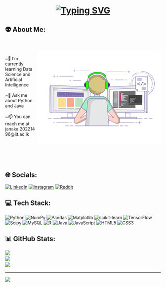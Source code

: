 <h1 align = "center">
  <a href="https://git.io/typing-svg"><img src="https://readme-typing-svg.demolab.com?font=Righteous&size=25&duration=4000&pause=1000&color=3080f7&center=true&vCenter=true&random=false&width=435&lines=Hi+there+%F0%9F%91%8B;I'm+Janaka+Sendanayake!" alt="Typing SVG" /></a>
</h1>

## 👽 About Me:
<br><br>
<img src="https://raw.githubusercontent.com/devSouvik/devSouvik/master/gif3.gif" align="right" width="400">

<p>~🌱 I’m currently learning Data Science and Artificial Intelligence
<br><br>
~💬 Ask me about Python and Java
<br><br>
~📫 You can reach me at janaka.20221496@iit.ac.lk</p>
<br>
<br>
<br>
<br>

## 🌐 Socials:
[![LinkedIn](https://img.shields.io/badge/LinkedIn-%230077B5.svg?logo=linkedin&logoColor=white)](https://linkedin.com/in/www.linkedin.com/in/janaka-sendanayake) [![Instagram](https://img.shields.io/badge/Instagram-%23E4405F.svg?logo=Instagram&logoColor=white)](https://instagram.com/janaka_jr._)  [![Reddit](https://img.shields.io/badge/Reddit-%23FF4500.svg?logo=Reddit&logoColor=white)](https://reddit.com/user/u/_JanaKA_) 
<br>

## 💻 Tech Stack:
![Python](https://img.shields.io/badge/python-3670A0?style=for-the-badge&logo=python&logoColor=ffdd54) ![NumPy](https://img.shields.io/badge/numpy-%23013243.svg?style=for-the-badge&logo=numpy&logoColor=white) ![Pandas](https://img.shields.io/badge/pandas-%23150458.svg?style=for-the-badge&logo=pandas&logoColor=white) ![Matplotlib](https://img.shields.io/badge/Matplotlib-%23ffffff.svg?style=for-the-badge&logo=Matplotlib&logoColor=cornflowerblue) ![scikit-learn](https://img.shields.io/badge/scikit--learn-%23F7931E.svg?style=for-the-badge&logo=scikit-learn&logoColor=white) ![TensorFlow](https://img.shields.io/badge/TensorFlow-%23FF6F00.svg?style=for-the-badge&logo=TensorFlow&logoColor=white)  ![Scipy](https://img.shields.io/badge/SciPy-%230C55A5.svg?style=for-the-badge&logo=scipy&logoColor=%white)   ![MySQL](https://img.shields.io/badge/mysql-%2300000f.svg?style=for-the-badge&logo=mysql&logoColor=white) ![R](https://img.shields.io/badge/r-%23276DC3.svg?style=for-the-badge&logo=r&logoColor=white) ![Java](https://img.shields.io/badge/java-%23ED8B00.svg?style=for-the-badge&logo=openjdk&logoColor=white) ![JavaScript](https://img.shields.io/badge/javascript-%23323330.svg?style=for-the-badge&logo=javascript&logoColor=%23F7DF1E) ![HTML5](https://img.shields.io/badge/html5-%23E34F26.svg?style=for-the-badge&logo=html5&logoColor=white) ![CSS3](https://img.shields.io/badge/css3-%231572B6.svg?style=for-the-badge&logo=css3&logoColor=white)
<br>

## 📊 GitHub Stats:
![](https://github-readme-stats.vercel.app/api?username=JanakaDilshanSendnayake&theme=merko&hide_border=true&include_all_commits=true&count_private=true)<br/>
![](https://github-readme-streak-stats.herokuapp.com/?user=JanakaDilshanSendnayake&theme=merko&hide_border=true)<br/>
![](https://github-readme-stats.vercel.app/api/top-langs/?username=JanakaDilshanSendnayake&theme=merko&hide_border=true&include_all_commits=true&count_private=true&layout=compact)

---
[![](https://visitcount.itsvg.in/api?id=JanakaDilshanSendnayake&icon=0&color=4)](https://visitcount.itsvg.in)
